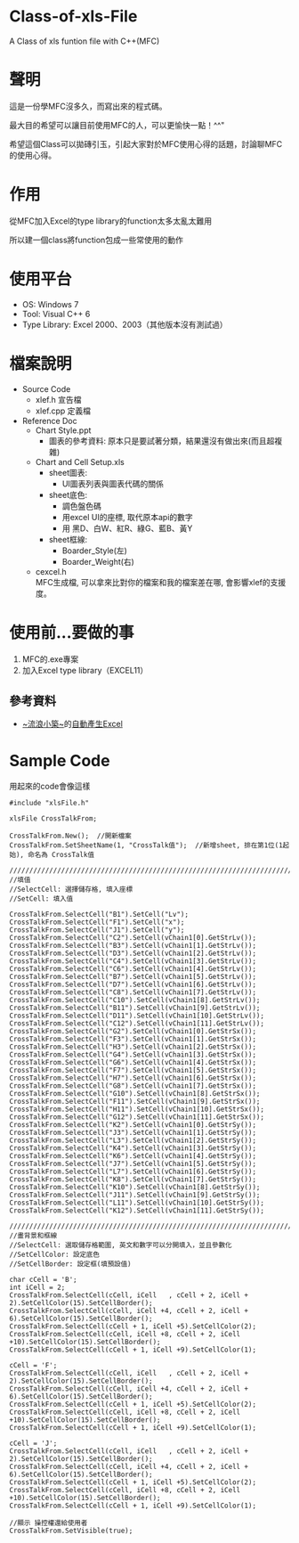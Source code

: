 # Class-of-xls-File
A Class of xls funtion file with C++(MFC)

# 聲明
這是一份學MFC沒多久，而寫出來的程式碼。

最大目的希望可以讓目前使用MFC的人，可以更愉快一點！^^"

希望這個Class可以拋磚引玉，引起大家對於MFC使用心得的話題，討論聊MFC的使用心得。

# 作用
從MFC加入Excel的type library的function太多太亂太難用

所以建一個class將function包成一些常使用的動作

# 使用平台
* OS: Windows 7
* Tool: Visual C++ 6
* Type Library: Excel 2000、2003（其他版本沒有測試過）

# 檔案說明
* Source Code
  * xlef.h 宣告檔
  * xlef.cpp 定義檔
* Reference Doc
  * Chart Style.ppt 
    * 圖表的參考資料: 原本只是要試著分類，結果還沒有做出來(而且超複雜)
  * Chart and Cell Setup.xls
    * sheet圖表: 
      * UI圖表列表與圖表代碼的關係
    * sheet底色: 
      * 調色盤色碼
      * 用excel UI的座標, 取代原本api的數字
      * 用 黑D、白W、紅R、綠G、藍B、黃Y
    * sheet框線: 
      * Boarder_Style(左)
      * Boarder_Weight(右)
  * cexcel.h  
    MFC生成檔, 可以拿來比對你的檔案和我的檔案差在哪, 會影響xlef的支援度。

# 使用前...要做的事
1. MFC的.exe專案
2. 加入Excel type library（EXCEL11）

## 參考資料
* [\~流浪小築\~](http://www.intra.idv.tw/)的[自動產生Excel]( http://www.intra.idv.tw/data/c_school_4/mfc/auto_excel.htm)

# Sample Code
用起來的code會像這樣
~~~
#include "xlsFile.h"

xlsFile CrossTalkFrom;

CrossTalkFrom.New();  //開新檔案
CrossTalkFrom.SetSheetName(1, "CrossTalk值");  //新增sheet, 排在第1位(1起始), 命名為 CrossTalk值

//////////////////////////////////////////////////////////////////////////
//填值
//SelectCell: 選擇儲存格, 填入座標
//SetCell: 填入值

CrossTalkFrom.SelectCell("B1").SetCell("Lv");
CrossTalkFrom.SelectCell("F1").SetCell("x");
CrossTalkFrom.SelectCell("J1").SetCell("y");
CrossTalkFrom.SelectCell("C2").SetCell(vChain1[0].GetStrLv());
CrossTalkFrom.SelectCell("B3").SetCell(vChain1[1].GetStrLv());
CrossTalkFrom.SelectCell("D3").SetCell(vChain1[2].GetStrLv());
CrossTalkFrom.SelectCell("C4").SetCell(vChain1[3].GetStrLv());
CrossTalkFrom.SelectCell("C6").SetCell(vChain1[4].GetStrLv());
CrossTalkFrom.SelectCell("B7").SetCell(vChain1[5].GetStrLv());
CrossTalkFrom.SelectCell("D7").SetCell(vChain1[6].GetStrLv());
CrossTalkFrom.SelectCell("C8").SetCell(vChain1[7].GetStrLv());
CrossTalkFrom.SelectCell("C10").SetCell(vChain1[8].GetStrLv());
CrossTalkFrom.SelectCell("B11").SetCell(vChain1[9].GetStrLv());
CrossTalkFrom.SelectCell("D11").SetCell(vChain1[10].GetStrLv());
CrossTalkFrom.SelectCell("C12").SetCell(vChain1[11].GetStrLv());
CrossTalkFrom.SelectCell("G2").SetCell(vChain1[0].GetStrSx());
CrossTalkFrom.SelectCell("F3").SetCell(vChain1[1].GetStrSx());
CrossTalkFrom.SelectCell("H3").SetCell(vChain1[2].GetStrSx());
CrossTalkFrom.SelectCell("G4").SetCell(vChain1[3].GetStrSx());
CrossTalkFrom.SelectCell("G6").SetCell(vChain1[4].GetStrSx());
CrossTalkFrom.SelectCell("F7").SetCell(vChain1[5].GetStrSx());
CrossTalkFrom.SelectCell("H7").SetCell(vChain1[6].GetStrSx());
CrossTalkFrom.SelectCell("G8").SetCell(vChain1[7].GetStrSx());
CrossTalkFrom.SelectCell("G10").SetCell(vChain1[8].GetStrSx());
CrossTalkFrom.SelectCell("F11").SetCell(vChain1[9].GetStrSx());
CrossTalkFrom.SelectCell("H11").SetCell(vChain1[10].GetStrSx());
CrossTalkFrom.SelectCell("G12").SetCell(vChain1[11].GetStrSx());
CrossTalkFrom.SelectCell("K2").SetCell(vChain1[0].GetStrSy());
CrossTalkFrom.SelectCell("J3").SetCell(vChain1[1].GetStrSy());
CrossTalkFrom.SelectCell("L3").SetCell(vChain1[2].GetStrSy());
CrossTalkFrom.SelectCell("K4").SetCell(vChain1[3].GetStrSy());
CrossTalkFrom.SelectCell("K6").SetCell(vChain1[4].GetStrSy());
CrossTalkFrom.SelectCell("J7").SetCell(vChain1[5].GetStrSy());
CrossTalkFrom.SelectCell("L7").SetCell(vChain1[6].GetStrSy());
CrossTalkFrom.SelectCell("K8").SetCell(vChain1[7].GetStrSy());
CrossTalkFrom.SelectCell("K10").SetCell(vChain1[8].GetStrSy());
CrossTalkFrom.SelectCell("J11").SetCell(vChain1[9].GetStrSy());
CrossTalkFrom.SelectCell("L11").SetCell(vChain1[10].GetStrSy());
CrossTalkFrom.SelectCell("K12").SetCell(vChain1[11].GetStrSy());

//////////////////////////////////////////////////////////////////////////
//畫背景和框線
//SelectCell: 選取儲存格範圍, 英文和數字可以分開填入，並且參數化
//SetCellColor: 設定底色
//SetCellBorder: 設定框(填預設值)

char cCell = 'B';
int iCell = 2;
CrossTalkFrom.SelectCell(cCell, iCell   , cCell + 2, iCell + 2).SetCellColor(15).SetCellBorder();
CrossTalkFrom.SelectCell(cCell, iCell +4, cCell + 2, iCell + 6).SetCellColor(15).SetCellBorder();
CrossTalkFrom.SelectCell(cCell + 1, iCell +5).SetCellColor(2);
CrossTalkFrom.SelectCell(cCell, iCell +8, cCell + 2, iCell +10).SetCellColor(15).SetCellBorder();
CrossTalkFrom.SelectCell(cCell + 1, iCell +9).SetCellColor(1);

cCell = 'F';
CrossTalkFrom.SelectCell(cCell, iCell   , cCell + 2, iCell + 2).SetCellColor(15).SetCellBorder();
CrossTalkFrom.SelectCell(cCell, iCell +4, cCell + 2, iCell + 6).SetCellColor(15).SetCellBorder();
CrossTalkFrom.SelectCell(cCell + 1, iCell +5).SetCellColor(2);
CrossTalkFrom.SelectCell(cCell, iCell +8, cCell + 2, iCell +10).SetCellColor(15).SetCellBorder();
CrossTalkFrom.SelectCell(cCell + 1, iCell +9).SetCellColor(1);

cCell = 'J';
CrossTalkFrom.SelectCell(cCell, iCell   , cCell + 2, iCell + 2).SetCellColor(15).SetCellBorder();
CrossTalkFrom.SelectCell(cCell, iCell +4, cCell + 2, iCell + 6).SetCellColor(15).SetCellBorder();
CrossTalkFrom.SelectCell(cCell + 1, iCell +5).SetCellColor(2);
CrossTalkFrom.SelectCell(cCell, iCell +8, cCell + 2, iCell +10).SetCellColor(15).SetCellBorder();
CrossTalkFrom.SelectCell(cCell + 1, iCell +9).SetCellColor(1);

//顯示 操控權還給使用者
CrossTalkFrom.SetVisible(true);
~~~
